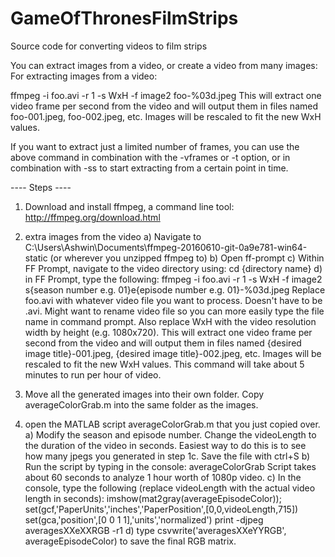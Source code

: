 # GameOfThronesFilmStrips
Source code for converting videos to film strips

You can extract images from a video, or create a video from many images:
For extracting images from a video:

ffmpeg -i foo.avi -r 1 -s WxH -f image2 foo-%03d.jpeg
This will extract one video frame per second from the video and will output them in files named foo-001.jpeg, foo-002.jpeg, etc. Images will be rescaled to fit the new WxH values.

If you want to extract just a limited number of frames, you can use the above command in combination with the -vframes or -t option, or in combination with -ss to start extracting from a certain point in time.

---- Steps ----
1) Download and install ffmpeg, a command line tool:
	http://ffmpeg.org/download.html
2) extra images from the video
	a) Navigate to C:\Users\Ashwin\Documents\ffmpeg-20160610-git-0a9e781-win64-static (or wherever you unzipped ffmpeg to)
	b) Open ff-prompt
	c) Within FF Prompt, navigate to the video directory using:
		cd {directory name}
	d) in FF Prompt, type the following:
		ffmpeg -i foo.avi -r 1 -s WxH -f image2 s{season number e.g. 01}e{episode number e.g. 01}-%03d.jpeg
	   Replace foo.avi with whatever video file you want to process. Doesn't have to be .avi. Might want to rename video file so you can more easily type the file name in command prompt. Also replace WxH with the video resolution width by height (e.g. 1080x720). This will extract one video frame per second from the video and will output them in files named {desired image title}-001.jpeg, {desired image title}-002.jpeg, etc. Images will be rescaled to fit the new WxH values. This command will take about 5  minutes to run per hour of video. 

3) Move all the generated images into their own folder. Copy averageColorGrab.m into the same folder as the images.

4) open the MATLAB script averageColorGrab.m that you just copied over. 
	a) Modify the season and episode number. Change the videoLength to the duration of the video in seconds. Easiest way to do this is to see how many jpegs you generated in step 1c. Save the file with ctrl+S
	b) Run the script by typing in the console:
		averageColorGrab
	   Script takes about 60 seconds to analyze 1 hour worth of 1080p video. 
	c) In the console, type the following (replace videoLength with the actual video length in seconds): 
		imshow(mat2gray(averageEpisodeColor));
		set(gcf,'PaperUnits','inches','PaperPosition',[0,0,videoLength,715])
 		set(gca,'position',[0 0 1 1],'units','normalized')
		print -djpeg averagesXXeXXRGB -r1
	d) type csvwrite('averagesXXeYYRGB', averageEpisodeColor) to save the final RGB matrix. 

	
